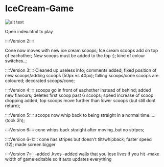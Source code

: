 # IceCream-Game

![alt text](https://github.com/RyanNourbaran/IceCream-Game/screenshot.png)



Open index.html to play


::::Version 2::::

Cone now moves with new ice cream scoops;
Ice cream scoops add on top of eachother;
New scoops must be added to the top :);
kind of colour switches..;

::::Version 3::::
Cleaned up useless info;
comments added;
fixed position of new scoops/adding scoops (50px vs 40px);
falling scoops/cone scoops are coloured;
decorated scoops/cone;


::::Version 4::::
scoops go in front of eachother instead of behind;
added new flavours;
deletes first scoop past 6 scoops;
speed increase of scoop dropping added;
top scoops move further than lower scoops (but still dont return);

::::Version 5::::
scoops now whip back to being straight in a normal time.....(took 3h);

::::Version 6::::
cone whips back straight after moving..but no stripes;

::::Version 6-1::::
cone has stripes but doesn't tilt/whipback;
faster speed (12);
made screen bigger

::::Version 7::::
-added .kves
-added walls that you lose lives if you hit
-make width of game editable so it auto updates everything
